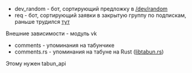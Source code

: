 
* dev_random - бот, сортирующий предложку в [/dev/random](https://vk.com/realrandomitt)
* req - бот, сортирующий заявки в закрытую группу по подпискам, раньше трудился [тут](https://vk.com/artchatmusic)

Внешние зависимости - модуль vk

* comments - упоминания на табунчике
* comments.rs - упоминания на табуне на Rust ([libtabun.rs](https://github.com/TyanNN/libtabun.rs))

Этому нужен tabun_api
